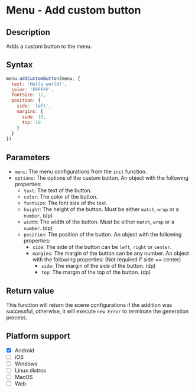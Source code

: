 # Menu - Add custom button

## Description

Adds a custom button to the menu.

## Syntax

```js
menu.addCustomButton(menu, {
  text: 'Hello world!',
  color: 'FFFFFF',
  fontSize: 12,
  position: {
    side: 'left',
    margins: {
      side: 10,
      top: 10
    }
  }
})
```

## Parameters

- `menu`: The menu configurations from the `init` function.
- `options`: The options of the custom button. An object with the following properties:
  - `text`: The text of the button.
  - `color`: The color of the button.
  - `fontSize`: The font size of the text.
  - `height`: The height of the button. Must be either `match`, `wrap` or a `number`. (dp)
  - `width`: The width of the button. Must be either `match`, `wrap` or a `number`. (dp)
  - `position`: The position of the button. An object with the following properties:
    - `side`: The side of the button can be `left`, `right` or `center`.
    - `margins`: The margin of the button can be any number. An object with the following properties:  (Not required if side == center)
      - `side`: The margin of the side of the button. (dp)
      - `top`: The margin of the top of the button. (dp)


## Return value

This function will return the scene configurations if the addition was successful, otherwise, it will execute `new Error` to terminate the generation process.

## Platform support

- [x] Android
- [ ] iOS
- [ ] Windows
- [ ] Linux distros
- [ ] MacOS
- [ ] Web
